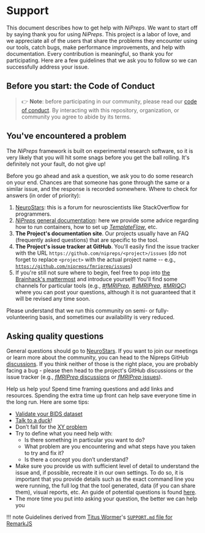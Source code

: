 # Support

This document describes how to get help with *NiPreps*.
We want to start off by saying thank you for using *NiPreps*.
This project is a labor of love, and we appreciate all of the users that share the problems they encounter using our tools, catch bugs, make performance improvements, and help with documentation.
Every contribution is meaningful, so thank you for participating.
Here are a few guidelines that we ask you to follow so we can successfully address your issue.


## Before you start: the Code of Conduct

> 👉 **Note**: before participating in our community, please read our
> [code of conduct][coc].
> By interacting with this repository, organization, or community you agree to
> abide by its terms.

## You've encountered a problem

The *NiPreps* framework is built on experimental research software, so it is very likely that you will hit some snags before you get the ball rolling.
It's definitely not your fault, do not give up!

Before you go ahead and ask a question, we ask you to do some research on your end.
Chances are that someone has gone through the same or a similar issue, and the response is recorded somewhere.
Where to check for answers (in order of priority):

  1. [NeuroStars][neurostars]: this is a forum for neuroscientists like StackOverflow for programmers.
  1. [*NiPreps* general documentation][nipreps]: here we provide some advice regarding how to run containers, how to set up [*TemplateFlow*][templateflow], etc.
  1. **The Project's documentation site**. Our projects usually have an FAQ (frequently asked questions) that are specific to the tool.
  1. **The Project's issue tracker at GitHub**. You'll easily find the issue tracker with the URL `https://github.com/nipreps/<project>/issues` (do not forget to replace `<project>` with the actual project name -- e.g., [`https://github.com/nipreps/fmriprep/issues`][fmriprep-issues])
  1. If you're still not sure where to begin, feel free to pop into [the Brainhack's mattermost][mattermost] and introduce yourself!
     You'll find some channels for particular tools (e.g., [*#fMRIPrep*][mattermost-fmriprep], [*#dMRIPrep*][mattermost-dmriprep], [*#MRIQC*][mattermost-mriqc]) where you can post your questions, although it is not guaranteed that it will be revised any time soon.

Please understand that we run this community on semi- or fully-volunteering basis, and sometimes our availability is very reduced.

## Asking quality questions

General questions should go to [NeuroStars][neurostars].
If you want to join our meetings or learn more about the community, you can head to the Nipreps GitHub [discussions].
If you think neither of those is the right place, you are probably facing a bug - please then head to the project's GitHub discussions or the issue tracker (e.g., [*fMRIPrep* discussions][fmriprep-discussions] or [*fMRIPrep* issues][fmriprep-issues]).

Help us help you!
Spend time framing questions and add links and resources.
Spending the extra time up front can help save everyone time in the long run.
Here are some tips:

*   [Validate your BIDS dataset][validator]
*   [Talk to a duck][rubberduck]!
*   Don’t fall for the [XY problem][xy]
*   Try to define what you need help with:
    *   Is there something in particular you want to do?
    *   What problem are you encountering and what steps have you taken to try
        and fix it?
    *   Is there a concept you don’t understand?
*   Make sure you provide us with sufficient level of detail to understand the issue and, if possible, recreate it in our own settings.
    To do so, it is important that you provide details such as the exact command line you were running, the full log that the tool generated, data (if you can share them), visual reports, etc. An guide of potential questions is found [here](https://github.com/nipreps/fmriprep/issues/new?assignees=&labels=bug&template=bug_report.yml).
*   The more time you put into asking your question, the better we can help you

!!! note
    Guidelines derived from [Titus Wormer][author]'s [`SUPPORT.md` file for RemarkJS][source]

<!-- Definitions -->

[license]: https://creativecommons.org/licenses/by/4.0/

[author]: https://wooorm.com

[coc]: https://www.nipreps.org/community/CODE_OF_CONDUCT/

[rubberduck]: https://rubberduckdebugging.com

[xy]: https://meta.stackexchange.com/questions/66377/what-is-the-xy-problem/66378#66378

[cs]: https://codesandbox.io

[contributing]: contributing.md

[neurostars]: https://neurostars.org

[discussions]: https://github.com/orgs/nipreps/discussions

[nipreps]: https://nipreps.org

[templateflow]: https://templateflow.org

[fmriprep-issues]: https://github.com/nipreps/fmriprep/issues

[fmriprep-discussions]: https://github.com/nipreps/fmriprep/discussions

[validator]: https://bids-standard.github.io/bids-validator/

[source]: https://github.com/remarkjs/.github/blob/9858b4b693d61337b6d5ab37d36304d2a4b0bf33/support.md

[mattermost]: https://mattermost.brainhack.org/brainhack/channels/town-square

[mattermost-dmriprep]: https://mattermost.brainhack.org/brainhack/channels/dmriprep

[mattermost-fmriprep]: https://mattermost.brainhack.org/brainhack/channels/fmriprep

[mattermost-mriqc]: https://mattermost.brainhack.org/brainhack/channels/MRIQC
